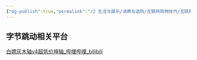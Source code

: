 ```yaml
---
{"dg-publish":true,"permalink":"/2 生活与娱乐/消费与选购/互联网购物技巧/互联网白嫖/","title":"互联网白嫖"}
---
```



## 字节跳动相关平台
[白嫖灰木轴v4超低价坤轴\_哔哩哔哩\_bilibili](https://www.bilibili.com/video/BV1c44y1A7Fu/?buvid=XY630CE669F34078F341989B1EE06E60B0127&is_story_h5=false&mid=g8UDjEqHIS5oCexxb9oAEQ%3D%3D&p=1&plat_id=116&share_from=ugc&share_medium=android&share_plat=android&share_session_id=abdd3710-95de-4c30-bd09-aaaf587d84bc&share_source=COPY&share_tag=s_i&timestamp=1692151972&unique_k=gTcVRfn&up_id=443333376)